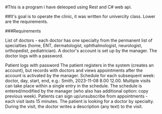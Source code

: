 #This is a program i have deleoped using Rest and C# web api.

##It's goal is to operate the clinic, it was written for univercity class. Lower are the requirements.

###Requirements

List of doctors - each doctor has one specialty from the permanent list of specialties (home, ENT, dermatologist, ophthalmologist, neurologist, orthopedist, pediatrician).
A doctor's account is set up by the manager.
The doctor logs with a password.

Patient logs with password
The patient registers in the system (creates an account), but records with doctors and views appointments after the account is activated by the manager.
Schedule for each subsequent week: doctor, day, start, end, e.g.: Smith, 2023-11-08 8.00 12.00. Multiple visits can take place within a single entry in the schedule.
The schedule is entered/modified by the manager (who also has additional option: copy previous week).
Patients can sign up/unsubscribe from appointments - each visit lasts 15 minutes. The patient is looking for a doctor by specialty.
During the visit, the doctor writes a description (any text) to the visit.

